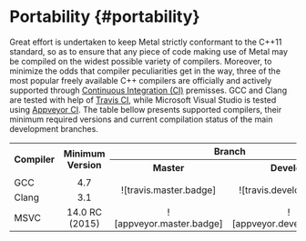 # Portability {#portability}

Great effort is undertaken to keep Metal strictly conformant to the C++11
standard, so as to ensure that any piece of code making use of Metal may be
compiled on the widest possible variety of compilers.
Moreover, to minimize the odds that compiler peculiarities get in the way,
three of the most popular freely available C++ compilers are
officially and actively supported through [Continuous Integration (CI)][ci]
premisses. GCC and Clang are tested with help of
[Travis CI][travis.metal], while Microsoft
Visual Studio is tested using
[Appveyor CI][appveyor.metal].
The table bellow presents supported compilers, their minimum
required versions and current compilation
status of the main development branches.

<table>
    <tr>
        <th align="left" rowspan="2">Compiler</th>
        <th align="center" rowspan="2">Minimum Version</th>
        <th align="center" colspan="2">Branch</th>
    </tr>
    <tr>
        <th align="center">Master</th>
        <th align="center">Develop</th>
    </tr>
    <tr>
        <td align="left">GCC</td>
        <td align="center">4.7</td>
        <td align="center" rowspan="2">![travis.master.badge]</td>
        <td align="center" rowspan="2">![travis.develop.badge]</td>
    </tr>
    <tr>
        <td align="left">Clang</td>
        <td align="center">3.1</td>
    </tr>
    <tr>
        <td align="left">MSVC</td>
        <td align="center">14.0 RC (2015)</td>
        <td align="center">![appveyor.master.badge]</td>
        <td align="center">![appveyor.develop.badge]</td>
    </tr>
    <tr>
    </tr>
</table>

[ci]:                       https://en.wikipedia.org/wiki/Continuous_integration

[travis.metal]:             https://travis-ci.org/brunocodutra/metal
[travis.master.badge]:      https://travis-ci.org/brunocodutra/metal.svg?branch=master
[travis.develop.badge]:     https://travis-ci.org/brunocodutra/metal.svg?branch=develop

[appveyor.metal]:           https://ci.appveyor.com/project/brunocodutra/metal
[appveyor.master.badge]:    https://ci.appveyor.com/api/projects/status/85pk8n05n4r5x103/branch/master?svg=true
[appveyor.develop.badge]:   https://ci.appveyor.com/api/projects/status/85pk8n05n4r5x103/branch/develop?svg=true
